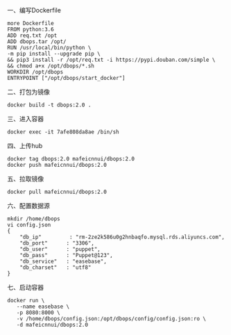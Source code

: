 一、编写Dockerfile

    more Dockerfile
    FROM python:3.6
    ADD req.txt /opt
    ADD dbops.tar /opt/
    RUN /usr/local/bin/python \
    -m pip install --upgrade pip \
    && pip3 install -r /opt/req.txt -i https://pypi.douban.com/simple \
    && chmod a+x /opt/dbops/*.sh
    WORKDIR /opt/dbops
    ENTRYPOINT ["/opt/dbops/start_docker"]

二、打包为镜像

    docker build -t dbops:2.0 .

三、进入容器

    docker exec -it 7afe808da8ae /bin/sh

四、上传hub

    docker tag dbops:2.0 mafeicnnui/dbops:2.0
    docker push mafeicnnui/dbops:2.0

五、拉取镜像

    docker pull mafeicnnui/dbops:2.0

六、配置数据源

    mkdir /home/dbops
    vi config.json
    {
        "db_ip"         : "rm-2ze2k586u0g2hnbaqfo.mysql.rds.aliyuncs.com",
        "db_port"      : "3306",
        "db_user"      : "puppet",
        "db_pass"      : "Puppet@123",
        "db_service"   : "easebase",
        "db_charset"   : "utf8"
    }

七、启动容器

    docker run \
       --name easebase \
       -p 8080:8000 \
       -v /home/dbops/config.json:/opt/dbops/config/config.json:ro \
       -d mafeicnnui/dbops:2.0